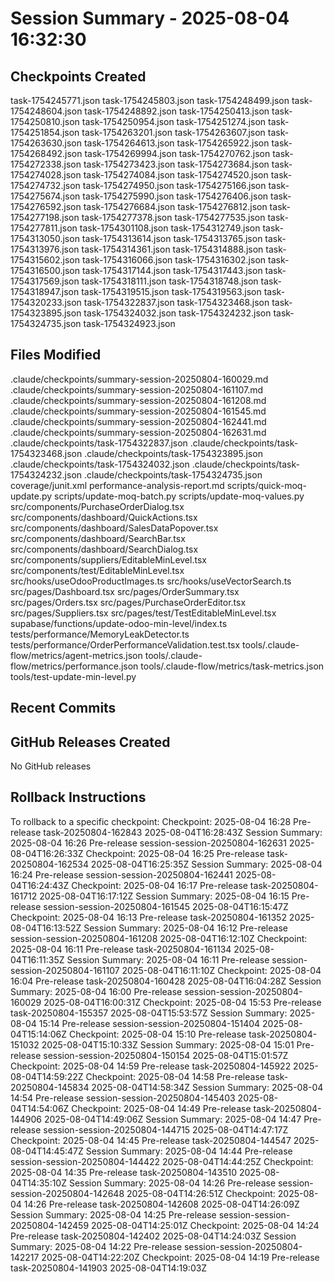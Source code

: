 # Session Summary - 2025-08-04 16:32:30

## Checkpoints Created
task-1754245771.json
task-1754245803.json
task-1754248499.json
task-1754248604.json
task-1754248892.json
task-1754250413.json
task-1754250810.json
task-1754250954.json
task-1754251274.json
task-1754251854.json
task-1754263201.json
task-1754263607.json
task-1754263630.json
task-1754264613.json
task-1754265922.json
task-1754268492.json
task-1754269994.json
task-1754270762.json
task-1754272338.json
task-1754273423.json
task-1754273684.json
task-1754274028.json
task-1754274084.json
task-1754274520.json
task-1754274732.json
task-1754274950.json
task-1754275166.json
task-1754275674.json
task-1754275990.json
task-1754276406.json
task-1754276592.json
task-1754276684.json
task-1754276812.json
task-1754277198.json
task-1754277378.json
task-1754277535.json
task-1754277811.json
task-1754301108.json
task-1754312749.json
task-1754313050.json
task-1754313614.json
task-1754313765.json
task-1754313976.json
task-1754314361.json
task-1754314888.json
task-1754315602.json
task-1754316066.json
task-1754316302.json
task-1754316500.json
task-1754317144.json
task-1754317443.json
task-1754317569.json
task-1754318111.json
task-1754318748.json
task-1754318947.json
task-1754319515.json
task-1754319563.json
task-1754320233.json
task-1754322837.json
task-1754323468.json
task-1754323895.json
task-1754324032.json
task-1754324232.json
task-1754324735.json
task-1754324923.json

## Files Modified
.claude/checkpoints/summary-session-20250804-160029.md
.claude/checkpoints/summary-session-20250804-161107.md
.claude/checkpoints/summary-session-20250804-161208.md
.claude/checkpoints/summary-session-20250804-161545.md
.claude/checkpoints/summary-session-20250804-162441.md
.claude/checkpoints/summary-session-20250804-162631.md
.claude/checkpoints/task-1754322837.json
.claude/checkpoints/task-1754323468.json
.claude/checkpoints/task-1754323895.json
.claude/checkpoints/task-1754324032.json
.claude/checkpoints/task-1754324232.json
.claude/checkpoints/task-1754324735.json
coverage/junit.xml
performance-analysis-report.md
scripts/quick-moq-update.py
scripts/update-moq-batch.py
scripts/update-moq-values.py
src/components/PurchaseOrderDialog.tsx
src/components/dashboard/QuickActions.tsx
src/components/dashboard/SalesDataPopover.tsx
src/components/dashboard/SearchBar.tsx
src/components/dashboard/SearchDialog.tsx
src/components/suppliers/EditableMinLevel.tsx
src/components/test/EditableMinLevel.tsx
src/hooks/useOdooProductImages.ts
src/hooks/useVectorSearch.ts
src/pages/Dashboard.tsx
src/pages/OrderSummary.tsx
src/pages/Orders.tsx
src/pages/PurchaseOrderEditor.tsx
src/pages/Suppliers.tsx
src/pages/test/TestEditableMinLevel.tsx
supabase/functions/update-odoo-min-level/index.ts
tests/performance/MemoryLeakDetector.ts
tests/performance/OrderPerformanceValidation.test.tsx
tools/.claude-flow/metrics/agent-metrics.json
tools/.claude-flow/metrics/performance.json
tools/.claude-flow/metrics/task-metrics.json
tools/test-update-min-level.py

## Recent Commits


## GitHub Releases Created
No GitHub releases

## Rollback Instructions
To rollback to a specific checkpoint:
Checkpoint: 2025-08-04 16:28	Pre-release	task-20250804-162843	2025-08-04T16:28:43Z
Session Summary: 2025-08-04 16:26	Pre-release	session-session-20250804-162631	2025-08-04T16:26:33Z
Checkpoint: 2025-08-04 16:25	Pre-release	task-20250804-162534	2025-08-04T16:25:35Z
Session Summary: 2025-08-04 16:24	Pre-release	session-session-20250804-162441	2025-08-04T16:24:43Z
Checkpoint: 2025-08-04 16:17	Pre-release	task-20250804-161712	2025-08-04T16:17:12Z
Session Summary: 2025-08-04 16:15	Pre-release	session-session-20250804-161545	2025-08-04T16:15:47Z
Checkpoint: 2025-08-04 16:13	Pre-release	task-20250804-161352	2025-08-04T16:13:52Z
Session Summary: 2025-08-04 16:12	Pre-release	session-session-20250804-161208	2025-08-04T16:12:10Z
Checkpoint: 2025-08-04 16:11	Pre-release	task-20250804-161134	2025-08-04T16:11:35Z
Session Summary: 2025-08-04 16:11	Pre-release	session-session-20250804-161107	2025-08-04T16:11:10Z
Checkpoint: 2025-08-04 16:04	Pre-release	task-20250804-160428	2025-08-04T16:04:28Z
Session Summary: 2025-08-04 16:00	Pre-release	session-session-20250804-160029	2025-08-04T16:00:31Z
Checkpoint: 2025-08-04 15:53	Pre-release	task-20250804-155357	2025-08-04T15:53:57Z
Session Summary: 2025-08-04 15:14	Pre-release	session-session-20250804-151404	2025-08-04T15:14:06Z
Checkpoint: 2025-08-04 15:10	Pre-release	task-20250804-151032	2025-08-04T15:10:33Z
Session Summary: 2025-08-04 15:01	Pre-release	session-session-20250804-150154	2025-08-04T15:01:57Z
Checkpoint: 2025-08-04 14:59	Pre-release	task-20250804-145922	2025-08-04T14:59:22Z
Checkpoint: 2025-08-04 14:58	Pre-release	task-20250804-145834	2025-08-04T14:58:34Z
Session Summary: 2025-08-04 14:54	Pre-release	session-session-20250804-145403	2025-08-04T14:54:06Z
Checkpoint: 2025-08-04 14:49	Pre-release	task-20250804-144906	2025-08-04T14:49:06Z
Session Summary: 2025-08-04 14:47	Pre-release	session-session-20250804-144715	2025-08-04T14:47:17Z
Checkpoint: 2025-08-04 14:45	Pre-release	task-20250804-144547	2025-08-04T14:45:47Z
Session Summary: 2025-08-04 14:44	Pre-release	session-session-20250804-144422	2025-08-04T14:44:25Z
Checkpoint: 2025-08-04 14:35	Pre-release	task-20250804-143510	2025-08-04T14:35:10Z
Session Summary: 2025-08-04 14:26	Pre-release	session-session-20250804-142648	2025-08-04T14:26:51Z
Checkpoint: 2025-08-04 14:26	Pre-release	task-20250804-142608	2025-08-04T14:26:09Z
Session Summary: 2025-08-04 14:25	Pre-release	session-session-20250804-142459	2025-08-04T14:25:01Z
Checkpoint: 2025-08-04 14:24	Pre-release	task-20250804-142402	2025-08-04T14:24:03Z
Session Summary: 2025-08-04 14:22	Pre-release	session-session-20250804-142217	2025-08-04T14:22:20Z
Checkpoint: 2025-08-04 14:19	Pre-release	task-20250804-141903	2025-08-04T14:19:03Z
